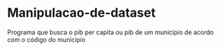 # Manipulacao-de-dataset
Programa que busca o pib per capita ou pib de um municipio de acordo com o código do municipio
